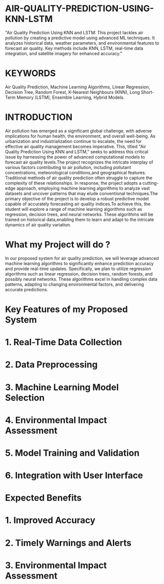 # AIR-QUALITY-PREDICTION-USING-KNN-LSTM
"Air Quality Prediction Using KNN and LSTM: This project tackles air pollution by creating a predictive model using advanced ML techniques. It analyzes historical data, weather parameters, and environmental features to forecast air quality. Key methods include KNN, LSTM, real-time data integration, and satellite imagery for enhanced accuracy."

# KEYWORDS 
Air Quality Prediction, Machine Learning Algorithms, Linear Regression, Decision Tree, Random Forest, K-Nearest Neighbours (KNN), Long Short-Term Memory (LSTM), Ensemble Learning, Hybrid Models.

# INTRODUCTION 
Air pollution has emerged as a significant global challenge, with adverse implications for human health, the environment, and overall well-being. As urbanization and industrialization continue to escalate, the need for effective air quality management becomes imperative. This, titled "Air Quality Prediction Using KNN and LSTM," seeks to address this critical issue by harnessing the power of advanced computational models to forecast air quality levels.The project recognizes the intricate interplay of various factors contributing to air pollution, including pollutant concentrations, meteorological conditions,and geographical features. Traditional methods of air quality prediction often struggle to capture the complexity of these relationships. In response, the project adopts a cutting-edge approach, employing machine learning algorithms to analyze vast datasets and uncover patterns that may elude conventional techniques.The primary objective of the project is to develop a robust predictive model capable of accurately forecasting air quality indices.To achieve this, the student will explore a range of machine learning algorithms such as regression, decision trees, and neural networks. These algorithms will be trained on historical data,enabling them to learn and adapt to the intricate dynamics of air quality variation.

# What my Project will do ? 
In our proposed system for air quality prediction, we will leverage advanced machine learning algorithms to significantly enhance prediction accuracy and provide real-time updates. Specifically, we plan to utilize regression algorithms such as linear regression, decision trees, random forests, and possibly neural networks. These algorithms excel in handling complex data
patterns, adapting to changing environmental factors, and delivering accurate predictions.

# Key Features of my Proposed System
# 1. Real-Time Data Collection
# 2. Data Preprocessing
# 3. Machine Learning Model Selection
# 4. Environmental Impact Assessment 
# 5. Model Training and Validation
# 6. Integration with User Interface

# Expected Benefits 
# 1. Improved Accuracy
# 2. Timely Warnings and Alerts
# 3. Environmental Impact Assessment
